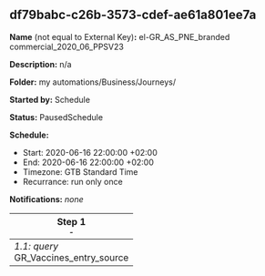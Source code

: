 ## df79babc-c26b-3573-cdef-ae61a801ee7a

**Name** (not equal to External Key)**:** el-GR_AS_PNE_branded commercial_2020_06_PPSV23

**Description:** n/a

**Folder:** my automations/Business/Journeys/

**Started by:** Schedule

**Status:** PausedSchedule

**Schedule:**

* Start: 2020-06-16 22:00:00 +02:00
* End: 2020-06-16 22:00:00 +02:00
* Timezone: GTB Standard Time
* Recurrance: run only once

**Notifications:** _none_


| Step 1<br>_<small>-</small>_ |
| --- |
| _1.1: query_<br>GR_Vaccines_entry_source |
